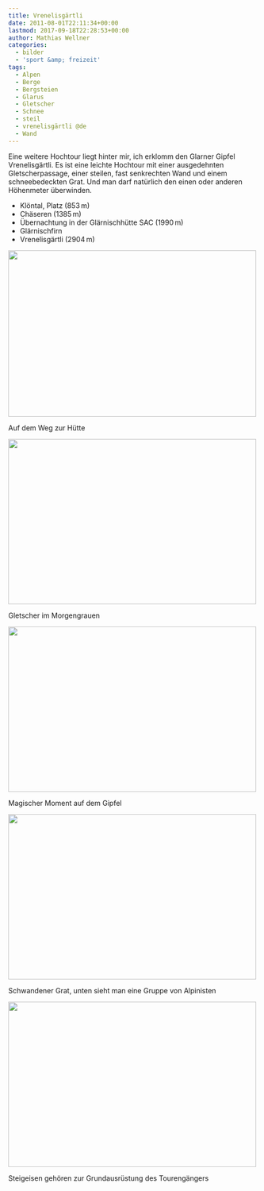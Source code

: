 ```yaml
---
title: Vrenelisgärtli
date: 2011-08-01T22:11:34+00:00
lastmod: 2017-09-18T22:28:53+00:00
author: Mathias Wellner
categories:
  - bilder
  - 'sport &amp; freizeit'
tags:
  - Alpen
  - Berge
  - Bergsteien
  - Glarus
  - Gletscher
  - Schnee
  - steil
  - vrenelisgärtli @de
  - Wand
---
```

Eine weitere Hochtour liegt hinter mir, ich erklomm den Glarner Gipfel Vrenelisgärtli. Es ist eine leichte Hochtour mit einer ausgedehnten Gletscherpassage, einer steilen, fast senkrechten Wand und einem schneebedeckten Grat. Und man darf natürlich den einen oder anderen Höhenmeter überwinden. 

  * Klöntal, Platz (853&thinsp;m)
  * Chäseren (1385&thinsp;m)
  * Übernachtung in der Glärnischhütte SAC (1990&thinsp;m)
  * Glärnischfirn
  * Vrenelisgärtli (2904&thinsp;m)

<div style="width: 510px" class="wp-caption aligncenter">
  <img src="https://lh3.googleusercontent.com/--yTyrbDXwYU/TjmnRvH3CJI/AAAAAAAAAIM/HfRgoWu8FiM/s800/MW_20110731_0811.jpg" height="335" width="500" />
  
  <p class="wp-caption-text">
    Auf dem Weg zur Hütte<br />
  </p>
</div>

<div style="width: 510px" class="wp-caption aligncenter">
  <img src="https://lh6.googleusercontent.com/-Wz_A6-xFfNc/TjmnRahjVeI/AAAAAAAAAIc/APY28zaQEtE/s800/MW_20110801_0814.jpg" height="333" width="500" />
  
  <p class="wp-caption-text">
    Gletscher im Morgengrauen<br />
  </p>
</div>

<div style="width: 510px" class="wp-caption aligncenter">
  <img src="https://lh3.googleusercontent.com/-tLrOZcIvB-Y/TjmnR_jOZrI/AAAAAAAAAIQ/EmXwobWL9jI/s800/MW_20110801_0825.jpg" height="333" width="500" />
  
  <p class="wp-caption-text">
    Magischer Moment auf dem Gipfel<br />
  </p>
</div>

<div style="width: 510px" class="wp-caption aligncenter">
  <img src="https://lh4.googleusercontent.com/-_rz4wucBZ40/TjmnSL5GMQI/AAAAAAAAAIU/H1hdhAvgCZk/s800/MW_20110801_0830.jpg" height="333" width="500" />
  
  <p class="wp-caption-text">
    Schwandener Grat, unten sieht man eine Gruppe von Alpinisten<br />
  </p>
</div>

<div style="width: 510px" class="wp-caption aligncenter">
  <img src="https://lh3.googleusercontent.com/-3yCC67e_mcU/TjmnRVHIrwI/AAAAAAAAAIY/CbE5BGjX5gA/s800/MW_20110801_0816.jpg" height="333" width="500" />
  
  <p class="wp-caption-text">
    Steigeisen gehören zur Grundausrüstung des Tourengängers<br />
  </p>
</div>